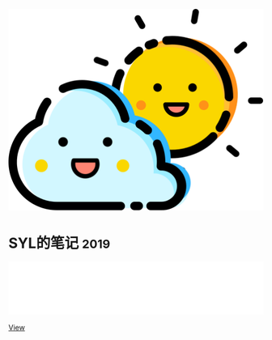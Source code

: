 

![logo](images/logo.svg) 

# SYL的笔记 <small>2019</small>

<iframe src="/myNote/html/coverpage_anime.html" scrolling="no" seamless width="100%" marginwidth="0px" frameborder="0" height="105px"></iframe>

[View](#syl的笔记)